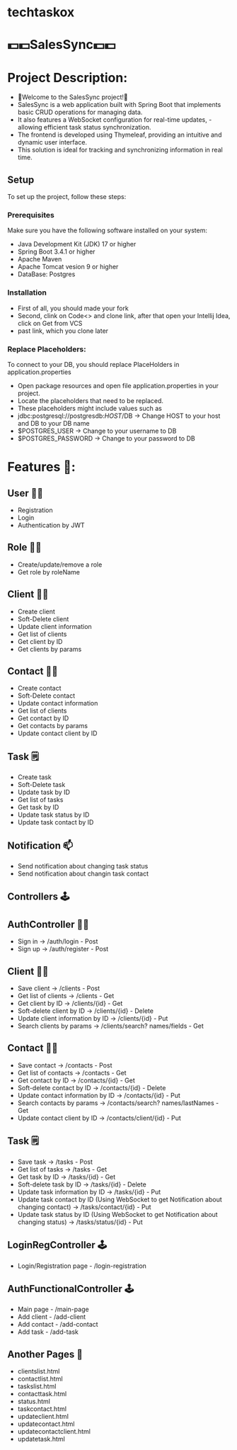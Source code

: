 # techtaskox

# 💵💵SalesSync💵💵

# Project Description:
- 🫡Welcome to the SalesSync project!🫡
- SalesSync is a web application built with Spring Boot that implements basic CRUD operations for managing data. 
- It also features a WebSocket configuration for real-time updates, -allowing efficient task status synchronization. 
- The frontend is developed using Thymeleaf, providing an intuitive and dynamic user interface. 
- This solution is ideal for tracking and synchronizing information in real time.

## Setup

To set up the project, follow these steps:

### Prerequisites

Make sure you have the following software installed on your system:

- Java Development Kit (JDK) 17 or higher
- Spring Boot 3.4.1 or higher
- Apache Maven
- Apache Tomcat vesion 9 or higher
- DataBase: Postgres

### Installation
- First of all, you should made your fork
- Second, clink on Code<> and clone link, after that open your Intellij Idea, click on Get from VCS
- past link, which you clone later

### Replace Placeholders:
To connect to your DB, you should replace PlaceHolders in application.properties
- Open package resources and open file application.properties in your project.
- Locate the placeholders that need to be replaced.
- These placeholders might include values such as
- jdbc:postgresql://postgresdb:$HOST/$DB -> Change HOST to your host and DB to your DB name
- $POSTGRES_USER -> Change to your username to DB
- $POSTGRES_PASSWORD -> Change to your password to DB
  
# Features 🤌:

## User 🤵‍♂️
- Registration
- Login
- Authentication by JWT

## Role 🙎‍♂️
- Create/update/remove a role
- Get role by roleName

## Client 👨‍⚖️
- Create client
- Soft-Delete client
- Update client information
- Get list of clients
- Get client by ID
- Get clients by params

## Contact 👨‍🚀
- Create contact
- Soft-Delete contact
- Update contact information
- Get list of clients
- Get contact by ID
- Get contacts by params
- Update contact client by ID

## Task 🗒
- Create task
- Soft-Delete task
- Update task by ID
- Get list of tasks
- Get task by ID
- Update task status by ID
- Update task contact by ID

## Notification 📫
- Send notification about changing task status
- Send notification about changin task contact

## Controllers 🕹

## AuthController 🤵‍♂️
- Sign in -> /auth/login - Post
- Sign up -> /auth/register - Post

## Client 👨‍⚖️
- Save client -> /clients - Post
- Get list of clients -> /clients - Get
- Get client by ID -> /clients/{id} - Get
- Soft-delete client by ID -> /clients/{id} - Delete
- Update client information by ID -> /clients/{id} - Put
- Search clients by params -> /clients/search? names/fields - Get

## Contact 👨‍🚀
- Save contact -> /contacts - Post
- Get list of contacts -> /contacts - Get
- Get contact by ID -> /contacts/{id} - Get
- Soft-delete contact by ID -> /contacts/{id} - Delete
- Update contact information by ID -> /contacts/{id} - Put
- Search contacts by params -> /contacts/search? names/lastNames - Get
- Update contact client by ID -> /contacts/client/{id} - Put

## Task 🗒
- Save task -> /tasks - Post
- Get list of tasks -> /tasks - Get
- Get task by ID -> /tasks/{id} - Get
- Soft-delete task by ID -> /tasks/{id} - Delete
- Update task information by ID -> /tasks/{id} - Put
- Update task contact by ID (Using WebSocket to get Notification about changing contact) -> /tasks/contact/{id} - Put
- Update task status by ID (Using WebSocket to get Notification about changing status) -> /tasks/status/{id} - Put

## LoginRegController 🕹
- Login/Registration page - /login-registration

## AuthFunctionalController 🕹
- Main page - /main-page
- Add client - /add-client
- Add contact - /add-contact
- Add task - /add-task

## Another Pages 📄
- clientslist.html
- contactlist.html
- taskslist.html
- contacttask.html
- status.html
- taskcontact.html
- updateclient.html
- updatecontact.html
- updatecontactclient.html
- updatetask.html

